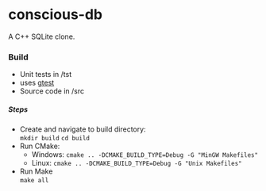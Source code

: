 # conscious-db
A C++ SQLite clone.

### Build
- Unit tests in /tst
 - uses [gtest](https://github.com/google/googletest "gtest")
- Source code in /src

##### Steps
- Create and navigate to build directory:\
`mkdir build`
`cd build`
- Run CMake:
  - Windows:
`cmake .. -DCMAKE_BUILD_TYPE=Debug -G "MinGW Makefiles"`
  - Linux:
`cmake .. -DCMAKE_BUILD_TYPE=Debug -G "Unix Makefiles"`
- Run Make\
`make all`
